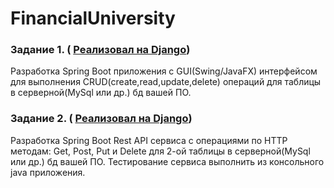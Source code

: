 # FinancialUniversity

### Задание 1. ( [Реализовал на Django](/Cinema))
Разработка Spring Boot приложения с GUI(Swing/JavaFX) интерфейсом для выполнения
CRUD(create,read,update,delete) операций для таблицы в серверной(MySql или др.) бд вашей ПО.

### Задание 2. ( [Реализовал на Django](/Cinema))
Разработка Spring Boot Rest API сервиса с операциями по HTTP методам: Get, Post, Put и Delete для
2-ой таблицы в серверной(MySql или др.) бд вашей ПО. Тестирование сервиса выполнить из
консольного java приложения.

